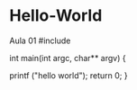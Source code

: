 # Hello-World
Aula 01
#include <iostream>

int main(int argc, char** argv) {
	
printf ("hello world");
	return 0;
}
